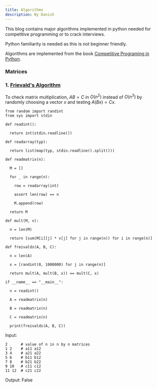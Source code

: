 ```yaml
---
title: Algorithms
description: By Danish
---
```

This blog contains major algorithms implemented in python needed for competitive programming or to crack interviews.

Python familiarity is needed as this is not beginner friendly.

Algorithms are implemented from the book [Competitive Programing in Python](https://www.cambridge.org/tz/universitypress/subjects/computer-science/algorithmics-complexity-computer-algebra-and-computational-g/competitive-programming-python-128-algorithms-develop-your-coding-skills?format=PB&isbn=9781108716826).

### Matrices

### 1. [Frievald's Algorithm](https://en.wikipedia.org/wiki/Freivalds%27_algorithm)

To check matrix multiplication, $AB = C$ in $O(n^2)$ instead of $O(n^3)$ by randomly choosing a vector $x$ and testing $A(Bx) = Cx$.

```
from random import randint
from sys import stdin

def readint():

  return int(stdin.readline())

def readarray(typ):

  return list(map(typ, stdin.readline().split()))

def readmatrix(n):

  M = []

  for _ in range(n):

    row = readarray(int)

    assert len(row) == n

    M.append(row)

  return M

def mult(M, v):

  n = len(M)

  return [sum(M[i][j] * v[j] for j in range(n)) for i in range(n)]

def freivalds(A, B, C):

  n = len(A)

  x = [randint(0, 1000000) for j in range(n)]

  return mult(A, mult(B, x)) == mult(C, x)

if __name__ == "__main__":

  n = readint()

  A = readmatrix(n)

  B = readmatrix(n)

  C = readmatrix(n)

  print(freivalds(A, B, C))
```

Input:

```
2      # value of n in n by n matrices
1 2    # a11 a12
3 4    # a21 a22
5 6    # b11 b12
7 8    # b21 b22
9 10   # c11 c12
11 12  # c21 c22
```

Output: False
